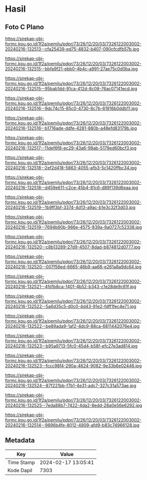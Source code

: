 # Hasil

## Foto C Plano

https://sirekap-obj-formc.kpu.go.id/1f2a/pemilu/pdpr/73/26/12/20/03/7326122003002-20240216-132513--cfa25439-ed75-4832-b407-090cfcdfb57b.jpg

https://sirekap-obj-formc.kpu.go.id/1f2a/pemilu/pdpr/73/26/12/20/03/7326122003002-20240216-132515--bbfa9f21-ebb0-4b4c-a991-27ae75c0d0ba.jpg

https://sirekap-obj-formc.kpu.go.id/1f2a/pemilu/pdpr/73/26/12/20/03/7326122003002-20240216-132515--95bab1dd-91ca-412d-8c08-76ac07141ecd.jpg

https://sirekap-obj-formc.kpu.go.id/1f2a/pemilu/pdpr/73/26/12/20/03/7326122003002-20240216-132516--9dc74c15-85c0-4730-8c7b-61916b0ddb11.jpg

https://sirekap-obj-formc.kpu.go.id/1f2a/pemilu/pdpr/73/26/12/20/03/7326122003002-20240216-132516--b1716ade-ddfe-4281-880b-a48efd83179b.jpg

https://sirekap-obj-formc.kpu.go.id/1f2a/pemilu/pdpr/73/26/12/20/03/7326122003002-20240216-132517--11def6f8-ec29-43a6-98ab-5179ed60bcf3.jpg

https://sirekap-obj-formc.kpu.go.id/1f2a/pemilu/pdpr/73/26/12/20/03/7326122003002-20240216-132518--2ef2d418-5863-4055-afb3-5c1420ffbc34.jpg

https://sirekap-obj-formc.kpu.go.id/1f2a/pemilu/pdpr/73/26/12/20/03/7326122003002-20240216-132518--d459e611-c2ce-45b4-81c6-d89f139d6eaa.jpg

https://sirekap-obj-formc.kpu.go.id/1f2a/pemilu/pdpr/73/26/12/20/03/7326122003002-20240216-132519--1b9ff3bf-3374-4d13-a9ac-b1e3c32f3d03.jpg

https://sirekap-obj-formc.kpu.go.id/1f2a/pemilu/pdpr/73/26/12/20/03/7326122003002-20240216-132519--7694b90b-966e-4575-839a-9a0727c52338.jpg

https://sirekap-obj-formc.kpu.go.id/1f2a/pemilu/pdpr/73/26/12/20/03/7326122003002-20240216-132520--c8b13289-27d9-4507-8dad-b874812d0777.jpg

https://sirekap-obj-formc.kpu.go.id/1f2a/pemilu/pdpr/73/26/12/20/03/7326122003002-20240216-132520--007f56ed-6665-46b9-aa68-e261a8a9dc64.jpg

https://sirekap-obj-formc.kpu.go.id/1f2a/pemilu/pdpr/73/26/12/20/03/7326122003002-20240216-132521--4fd1b8ca-1401-4b52-b343-c1e28de9c61f.jpg

https://sirekap-obj-formc.kpu.go.id/1f2a/pemilu/pdpr/73/26/12/20/03/7326122003002-20240216-132522--5a6d35c5-d0c0-4d43-91e2-fdff1fec4e71.jpg

https://sirekap-obj-formc.kpu.go.id/1f2a/pemilu/pdpr/73/26/12/20/03/7326122003002-20240216-132522--be89ada9-1af2-4dc9-88ca-6811442076e4.jpg

https://sirekap-obj-formc.kpu.go.id/1f2a/pemilu/pdpr/73/26/12/20/03/7326122003002-20240216-132523--b95a9713-5fc0-45d4-b58f-efc27e3ad814.jpg

https://sirekap-obj-formc.kpu.go.id/1f2a/pemilu/pdpr/73/26/12/20/03/7326122003002-20240216-132523--fccc98f4-290a-4624-9082-9e33b6e02446.jpg

https://sirekap-obj-formc.kpu.go.id/1f2a/pemilu/pdpr/73/26/12/20/03/7326122003002-20240216-132524--87f221bb-f7b1-4e31-adc7-327c31a573ae.jpg

https://sirekap-obj-formc.kpu.go.id/1f2a/pemilu/pdpr/73/26/12/20/03/7326122003002-20240216-132525--7eda88b7-7422-4da2-8edd-28a0e56e6292.jpg

https://sirekap-obj-formc.kpu.go.id/1f2a/pemilu/pdpr/73/26/12/20/03/7326122003002-20240216-132514--9896b4fe-8012-4809-afd9-b83c74966128.jpg


## Metadata

| Key        | Value               |
| ---------- | ------------------- |
| Time Stamp | 2024-02-17 13:05:41 |
| Kode Dapil | 7303                |



